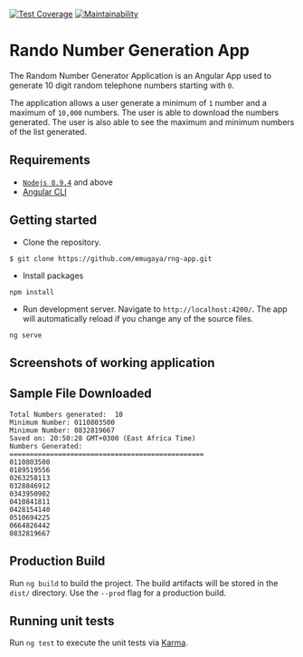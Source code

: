 [![Test Coverage](https://api.codeclimate.com/v1/badges/d18afe072d67498b6d53/test_coverage)](https://codeclimate.com/github/emugaya/rng-app/test_coverage)
[![Maintainability](https://api.codeclimate.com/v1/badges/d18afe072d67498b6d53/maintainability)](https://codeclimate.com/github/emugaya/rng-app/maintainability)
# Rando Number Generation App
The Random Number Generator Application is an Angular App used to generate 10 digit random telephone numbers starting with `0`.

The application allows a user generate a minimum of `1` number and a maximum of `10,000` numbers. The user is able to download the numbers generated. The user is also able to see the maximum and minimum numbers of the list generated.

## Requirements
- [`Nodejs 8.9.4`](https://nodejs.org) and above
- [Angular CLI](https://cli.angular.io/)

## Getting started 
- Clone the repository.
```
$ git clone https://github.com/emugaya/rng-app.git
```
- Install packages
```
npm install
```
- Run development server. Navigate to `http://localhost:4200/`. The app will automatically reload if you change any of the source files.
```
ng serve
```

## Screenshots of working application


## Sample File Downloaded
```
Total Numbers generated:  10
Minimum Number: 0110803500
Minimum Number: 0832819667
Saved on: 20:50:28 GMT+0300 (East Africa Time)
Numbers Generated:
================================================
0110803500
0189519556
0263258113
0328846912
0343950902
0410841811
0428154140
0510694225
0664826442
0832819667
```

## Production Build

Run `ng build` to build the project. The build artifacts will be stored in the `dist/` directory. Use the `--prod` flag for a production build.

## Running unit tests

Run `ng test` to execute the unit tests via [Karma](https://karma-runner.github.io).
